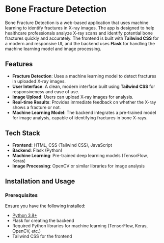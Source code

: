 # Bone Fracture Detection

Bone Fracture Detection is a web-based application that uses machine learning to identify fractures in X-ray images. The app is designed to help healthcare professionals analyze X-ray scans and identify potential bone fractures quickly and accurately. The frontend is built with **Tailwind CSS** for a modern and responsive UI, and the backend uses **Flask** for handling the machine learning model and image processing.

## Features

- **Fracture Detection**: Uses a machine learning model to detect fractures in uploaded X-ray images.
- **User Interface**: A clean, modern interface built using **Tailwind CSS** for responsiveness and ease of use.
- **Image Upload**: Users can upload X-ray images for analysis.
- **Real-time Results**: Provides immediate feedback on whether the X-ray shows a fracture or not.
- **Machine Learning Model**: The backend integrates a pre-trained model for image analysis, capable of identifying fractures in bone X-rays.

## Tech Stack

- **Frontend**: HTML, CSS (Tailwind CSS), JavaScript
- **Backend**: Flask (Python)
- **Machine Learning**: Pre-trained deep learning models (TensorFlow, Keras)
- **Image Processing**: OpenCV or similar libraries for image analysis

## Installation and Usage

### Prerequisites

Ensure you have the following installed:
- [Python 3.8+](https://www.python.org/downloads/)
- Flask for creating the backend
- Required Python libraries for machine learning (TensorFlow, Keras, OpenCV, etc.)
- Tailwind CSS for the frontend

